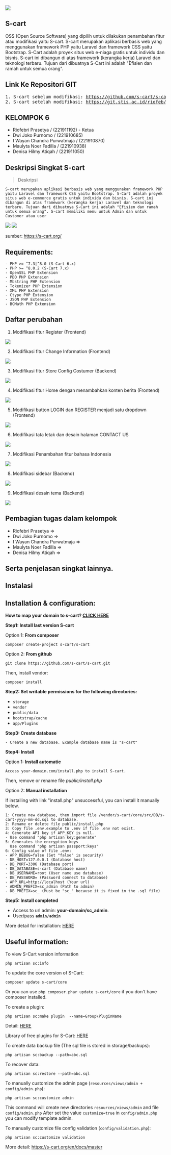 <img src="https://static.s-cart.org/guide/info/s-cart-content.jpg">

## S-cart

OSS (Open Source Software) yang dipilih untuk dilakukan penambahan fitur atau modifikasi yaitu S-cart. S-cart merupakan aplikasi berbasis web yang menggunakan framework PHP yaitu Laravel dan framework CSS yaitu Bootstrap. S-Cart adalah proyek situs web e-niaga gratis untuk individu dan bisnis. S-cart ini dibangun di atas framework (kerangka kerja) Laravel dan teknologi terbaru. Tujuan dari dibuatnya S-Cart ini adalah "Efisien dan ramah untuk semua orang".


## Link Ke Repositori GIT

<pre>
1. S-cart sebelum modifikasi: <a href="https://github.com/s-cart/s-cart">https://github.com/s-cart/s-cart</a>
2. S-cart setelah modifikasi: <a href="https://git.stis.ac.id/riofeb/s-cart">https://git.stis.ac.id/riofeb/s-cart</a>
</pre>

## KELOMPOK 6
- Riofebri Prasetya / (221911192) - Ketua
- Dwi Joko Purnomo / (221910685)
- I Wayan Chandra Purwatmaja / (221910870)
- Maulyta Noer Fadilla / (221910938)
- Denisa Hilmy Atiqah / (221911050)


## Deskripsi Singkat S-cart

> Deskripsi

```
S-cart merupakan aplikasi berbasis web yang menggunakan framework PHP yaitu Laravel dan framework CSS yaitu Bootstrap. S-Cart adalah proyek situs web e-commerce gratis untuk individu dan bisnis. S-cart ini dibangun di atas framework (kerangka kerja) Laravel dan teknologi terbaru. Tujuan dari dibuatnya S-Cart ini adalah "Efisien dan ramah untuk semua orang". S-cart memiliki menu untuk Admin dan untuk Customer atau user
```

<img src="https://s-cart.org/data/30/shop-list.jpg?v=1">
<img src="https://s-cart.org/data/30/admin-dashboard.jpg?v=1">

sumber: <a href="https://s-cart.org/">https://s-cart.org/</a>

## Requirements:

```
- PHP >= ^7.3|^8.0 (S-Cart 6.x)
- PHP >= ^8.0.2 (S-Cart 7.x)
- OpenSSL PHP Extension
- PDO PHP Extension
- Mbstring PHP Extension
- Tokenizer PHP Extension
- XML PHP Extension
- Ctype PHP Extension
- JSON PHP Extension
- BCMath PHP Extension
``` 

## Daftar perubahan


1. Modifikasi fitur Register (Frontend)
<img src="/assets/images/fitur_1.png">
<br>

2. Modifikasi fitur Change Information (Frontend)
<img src="/assets/images/fitur_2.png">
<br>

3. Modifikasi fitur Store Config Costumer (Backend)
<img src="/assets/images/fitur_3.png">
<br>

4. Modifikasi fitur Home dengan menambahkan konten berita (Frontend)
<img src="/assets/images/fitur_4.png">
<br>

5. Modifikasi button LOGIN dan REGISTER menjadi satu dropdown (Frontend)
<img src="/assets/images/fitur_5.png">
<br>

6. Modifikasi tata letak dan desain halaman CONTACT US
<img src="/assets/images/fitur_6.png">
<br>

7. Modifikasi Penambahan fitur bahasa Indonesia
<img src="/assets/images/fitur_7.png">

8. Modifikasi sidebar (Backend)
<img src="/assets/images/fitur_8.png">
<br>

9. Modifikasi desain tema (Backend)
<img src="/assets/images/fitur_9.png">
<br>

## Pembagian tugas dalam kelompok
- Riofebri Prasetya =>
- Dwi Joko Purnomo =>
- I Wayan Chandra Purwatmaja => 
- Maulyta Noer Fadilla =>
- Denisa Hilmy Atiqah =>

## Serta penjelasan singkat lainnya.
## Instalasi
## Installation & configuration:

<b>How to map your domain to s-cart? <a href="https://s-cart.org/en/docs/master/installation.html">CLICK HERE</a></b>

**Step1: Install last version S-cart**

Option 1: **From composer**
```
composer create-project s-cart/s-cart
```

Option 2: **From github**
```
git clone https://github.com/s-cart/s-cart.git
```
Then, install vendor:
```
composer install
```

**Step2: Set writable permissions for the following directories:**

- <code>storage</code>
- <code>vendor</code>
- <code>public/data</code>
- <code>bootstrap/cache</code>
- <code>app/Plugins</code>


**Step3: Create database**
```
- Create a new database. Example database name is "s-cart"
```

**Step4: Install**

Option 1: **Install automatic**
```
Access your-domain.com/install.php to install S-cart.
```
Then, remove or rename file *public/install.php*

Option 2: **Manual installation**

If installing with link "install.php" unsuccessful, you can install it manually below.
```
1: Create new database, then import file /vendor/s-cart/core/src/DB/s-cart-yyyy-mm-dd.sql to database.
2: Rename or delete file public/install.php
3: Copy file .env.example to .env if file .env not exist.
4: Generate API key if APP_KEY is null. 
- Use command "php artisan key:generate"
5: Generates the encryption keys
  Use command "php artisan passport:keys"
6: Config value of file .env:
- APP_DEBUG=false (Set "false" is security)
- DB_HOST=127.0.0.1 (Database host)
- DB_PORT=3306 (Database port)
- DB_DATABASE=s-cart (Database name)
- DB_USERNAME=root (User name use database)
- DB_PASSWORD= (Password connect to database)
- APP_URL=http://localhost (Your url)
- ADMIN_PREFIX=sc_admin (Path to admin)
- DB_PREFIX=sc_ (Must be "sc_" because it is fixed in the .sql file)
```

**Step5: Install completed**

- Access to url admin: <b>your-domain/sc_admin</b>.
- User/pass <code><b>admin</b>/<b>admin</b></code>

More detail for installation: <a href="https://s-cart.org/en/docs/master/installation.html">HERE</a>

## Useful information:

To view S-Cart version information

`php artisan sc:info`

To update the core version of S-Cart:

`composer update s-cart/core`

Or you can use `php composer.phar update s-cart/core` if you don't have composer installed.

To create a plugin:

`php artisan sc:make plugin  --name=Group\PluginName`

Detail: <a href="https://s-cart.org/en/docs/master/how-to-install-module-extension.html">HERE</a>

Library of free plugins for S-Cart: <a href="https://s-cart.org/en/plugin.html">HERE</a>

To create data backup file (The sql file is stored in storage/backups):

`php artisan sc:backup --path=abc.sql`

To recover data:

`php artisan sc:restore --path=abc.sql`

To manually customize the admin page (<code>resources/views/admin + config/admin.php</code>):

`php artisan sc:customize admin`

This command will create new directories `resources/views/admin` and file `config/admin.php`
After set the value `customize=true` in `config/admin.php` you can modify template admin. 

To manually customize file config validation (<code>config/validation.php</code>):

`php artisan sc:customize validation`

More detail: https://s-cart.org/en/docs/master

